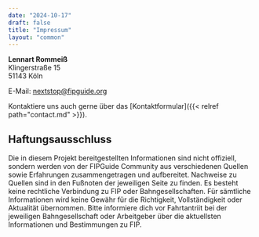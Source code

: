 ```yaml
---
date: "2024-10-17"
draft: false
title: "Impressum"
layout: "common"
---
```


**Lennart Rommeiß**\
Klingerstraße 15\
51143 Köln

E-Mail: nextstop@fipguide.org

Kontaktiere uns auch gerne über das [Kontaktformular]({{< relref path="contact.md" >}}).

## Haftungsausschluss

Die in diesem Projekt bereitgestellten Informationen sind nicht offiziell, sondern werden von der FIPGuide Community aus verschiedenen Quellen sowie Erfahrungen zusammengetragen und aufbereitet. Nachweise zu Quellen sind in den Fußnoten der jeweiligen Seite zu finden. Es besteht keine rechtliche Verbindung zu FIP oder Bahngesellschaften. Für sämtliche Informationen wird keine Gewähr für die Richtigkeit, Vollständigkeit oder Aktualität übernommen. Bitte informiere dich vor Fahrtantriit bei der jeweiligen Bahngesellschaft oder Arbeitgeber über die aktuellsten Informationen und Bestimmungen zu FIP.